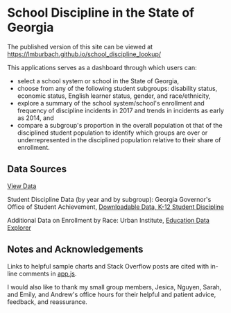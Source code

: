 # School Discipline in the State of Georgia

The published version of this site can be viewed at https://lmburbach.github.io/school_discipline_lookup/

This applications serves as a dashboard through which users can:

* select a school system or school in the State of Georgia,
* choose from any of the following student subgroups: disability status, economic status, English learner status, gender, and race/ethnicity,
* explore a summary of the school system/school's enrollment and frequency of discipline incidents in 2017 and trends in incidents as early as 2014, and
* compare a subgroup's proportion in the overall population ot that of the disciplined student population to identify which groups are over or underrepresented in the disciplined population relative to their share of enrollment.

## Data Sources
[View Data](https://github.com/lmburbach/school_discipline_lookup/tree/main/data)

Student Discipline Data (by year and by subgroup): Georgia Governor's Office of Student Achievement, [Downloadable Data, K-12 Student Discipline](https://gosa.georgia.gov/report-card-dashboards-data/downloadable-data)

Additional Data on Enrollment by Race: Urban Institute, [Education Data Explorer](https://educationdata.urban.org/data-explorer/)


## Notes and Acknowledgements
Links to helpful sample charts and Stack Overflow posts are cited with in-line comments in [app.js](https://github.com/lmburbach/school_discipline_lookup/blob/main/src/app.js).

I would also like to thank my small group members, Jesica, Nguyen, Sarah, and Emily, and Andrew's office hours for their helpful and patient advice, feedback, and reassurance.
